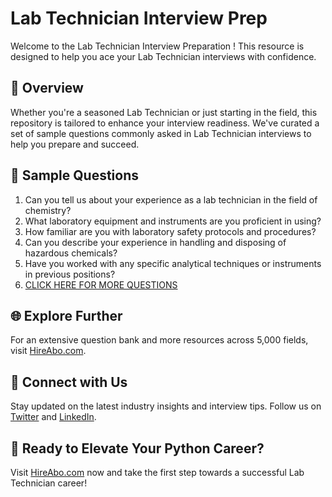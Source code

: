# Lab Technician Interview Prep

Welcome to the Lab Technician Interview Preparation ! This resource is designed to help you ace your Lab Technician interviews with confidence.

## 🚀 Overview

Whether you're a seasoned Lab Technician or just starting in the field, this repository is tailored to enhance your interview readiness. We've curated a set of sample questions commonly asked in Lab Technician interviews to help you prepare and succeed.

## 📝 Sample Questions

1. Can you tell us about your experience as a lab technician in the field of chemistry?
2. What laboratory equipment and instruments are you proficient in using?
3. How familiar are you with laboratory safety protocols and procedures?
4. Can you describe your experience in handling and disposing of hazardous chemicals?
5. Have you worked with any specific analytical techniques or instruments in previous positions?
6. [CLICK HERE FOR MORE QUESTIONS](https://hireabo.com/job/5_2_18/Lab%20Technician)

## 🌐 Explore Further

For an extensive question bank and more resources across 5,000 fields, visit [HireAbo.com](https://www.hireabo.com).

## 📱 Connect with Us

Stay updated on the latest industry insights and interview tips. Follow us on [Twitter](https://twitter.com/hireabo) and [LinkedIn](https://www.linkedin.com/in/hire-abo-3609972a8/).

## 🚀 Ready to Elevate Your Python Career?

Visit [HireAbo.com](https://www.hireabo.com) now and take the first step towards a successful Lab Technician career!
